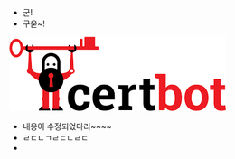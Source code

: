 * 굳!  
* 구욷~!  
  
![IMAGE](https://raw.githubusercontent.com/nogi-bot/demo/main/chatgptisgod/images/78214bc2-f010-409c-b1ea-b0ba9c48d46e-certbot.png)  
* 내용이 수정되었다리~~~~  
* ㄹㄷㄴㄱㄹㄷㄴㄹㄷ  
*   
  
